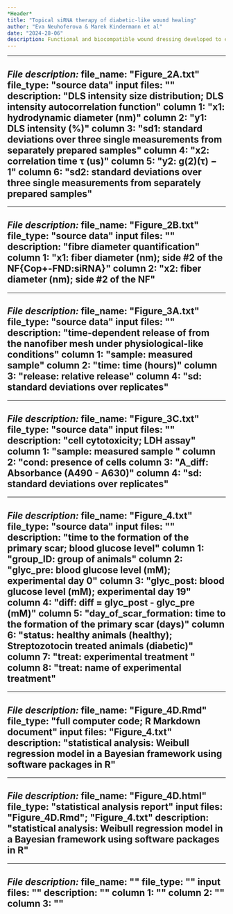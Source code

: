 ```yaml
---
*Header*
title: "Topical siRNA therapy of diabetic-like wound healing"
author: "Eva Neuhoferova & Marek Kindermann et al"
date: "2024-28-06"
description: Functional and biocompatible wound dressing developed to enable a controlled release of a traceable vector loaded with the antisense siRNA against MMP-9 in the wound
---
```


---
*File description:*
file_name:   "Figure_2A.txt"
file_type:   "source data"
input files: ""
description: "DLS intensity size distribution; DLS intensity autocorrelation function" 
column 1:    "x1: hydrodynamic diameter (nm)"
column 2:    "y1: DLS intensity (%)"
column 3:    "sd1: standard deviations over three single measurements from separately prepared samples"
column 4:    "x2: correlation time τ (us)"
column 5:    "y2: g(2)(τ) − 1"
column 6:    "sd2: standard deviations over three single measurements from separately prepared samples"
---

---
*File description:*
file_name:   "Figure_2B.txt"
file_type:   "source data"
input files: ""
description: "fibre diameter quantification" 
column 1:    "x1: fiber diameter (nm); side #2 of the NF{Cop+-FND:siRNA}"
column 2:    "x2: fiber diameter (nm); side #2 of the NF"
---

---
*File description:*
file_name:   "Figure_3A.txt"
file_type:   "source data"
input files: ""
description: "time-dependent release of from the nanofiber mesh under physiological-like conditions" 
column 1:    "sample: measured sample"
column 2:    "time: time (hours)"
column 3:    "release: relative release"
column 4:    "sd: standard deviations over replicates"
---

---
*File description:*
file_name:   "Figure_3C.txt"
file_type:   "source data"
input files: ""
description: "cell cytotoxicity; LDH assay" 
column 1:    "sample: measured sample "
column 2:    "cond: presence of cells
column 3:    "A_diff: Absorbance (A490 - A630)"
column 4:    "sd: standard deviations over replicates"
---

---
*File description:*
file_name:   "Figure_4.txt"
file_type:   "source data"
input files: ""
description: "time to the formation of the primary scar; blood glucose level" 
column 1:    "group_ID: group of animals"
column 2:    "glyc_pre: blood glucose level (mM); experimental day 0"
column 3:    "glyc_post: blood glucose level (mM); experimental day 19"
column 4:    "diff: diff = glyc_post - glyc_pre (mM)"
column 5:    "day_of_scar_formation: time to the formation of the primary scar (days)"
column 6:    "status: healthy animals (healthy); Streptozotocin treated animals (diabetic)"
column 7:    "treat: experimental treatment "
column 8:    "treat: name of experimental treatment"
---

---
*File description:*
file_name:   "Figure_4D.Rmd"
file_type:   "full computer code; R Markdown document"
input files: "Figure_4.txt"
description: "statistical analysis: Weibull regression model in a Bayesian framework using software packages in R" 
---

---
*File description:*
file_name:   "Figure_4D.html"
file_type:   "statistical analysis report"
input files: "Figure_4D.Rmd"; "Figure_4.txt"
description: "statistical analysis: Weibull regression model in a Bayesian framework using software packages in R" 
---

---
*File description:*
file_name:   ""
file_type:   ""
input files: ""
description: "" 
column 1:    ""
column 2:    ""
column 3:    ""
---

